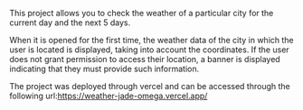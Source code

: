This project allows you to check the weather of a particular city for the current day and the next 5 days.

When it is opened for the first time, the weather data of the city in which the user is located is displayed, taking into account the coordinates. If the user does not grant permission to access their location, a banner is displayed indicating that they must provide such information.

The project was deployed through vercel and can be accessed through the following url:https://weather-jade-omega.vercel.app/
